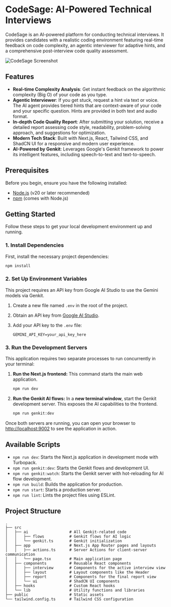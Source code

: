 # CodeSage: AI-Powered Technical Interviews

CodeSage is an AI-powered platform for conducting technical interviews. It provides candidates with a realistic coding environment featuring real-time feedback on code complexity, an agentic interviewer for adaptive hints, and a comprehensive post-interview code quality assessment.

![CodeSage Screenshot](https://storage.googleapis.com/stabl-media/codesage-screenshot.png)

## Features

- **Real-time Complexity Analysis**: Get instant feedback on the algorithmic complexity (Big O) of your code as you type.
- **Agentic Interviewer**: If you get stuck, request a hint via text or voice. The AI agent provides tiered hints that are context-aware of your code and your specific question. Hints are provided in both text and audio format.
- **In-depth Code Quality Report**: After submitting your solution, receive a detailed report assessing code style, readability, problem-solving approach, and suggestions for optimization.
- **Modern Tech Stack**: Built with Next.js, React, Tailwind CSS, and ShadCN UI for a responsive and modern user experience.
- **AI-Powered by Genkit**: Leverages Google's Genkit framework to power its intelligent features, including speech-to-text and text-to-speech.

## Prerequisites

Before you begin, ensure you have the following installed:
- [Node.js](https://nodejs.org/) (v20 or later recommended)
- [npm](https://www.npmjs.com/) (comes with Node.js)

## Getting Started

Follow these steps to get your local development environment up and running.

### 1. Install Dependencies

First, install the necessary project dependencies:

```bash
npm install
```

### 2. Set Up Environment Variables

This project requires an API key from Google AI Studio to use the Gemini models via Genkit.

1.  Create a new file named `.env` in the root of the project.
2.  Obtain an API key from [Google AI Studio](https://aistudio.google.com/app/apikey).
3.  Add your API key to the `.env` file:

    ```
    GEMINI_API_KEY=your_api_key_here
    ```

### 3. Run the Development Servers

This application requires two separate processes to run concurrently in your terminal:

1.  **Run the Next.js frontend:**
    This command starts the main web application.

    ```bash
    npm run dev
    ```

2.  **Run the Genkit AI flows:**
    In a **new terminal window**, start the Genkit development server. This exposes the AI capabilities to the frontend.

    ```bash
    npm run genkit:dev
    ```

Once both servers are running, you can open your browser to [http://localhost:9002](http://localhost:9002) to see the application in action.

## Available Scripts

- `npm run dev`: Starts the Next.js application in development mode with Turbopack.
- `npm run genkit:dev`: Starts the Genkit flows and development UI.
- `npm run genkit:watch`: Starts the Genkit server with hot-reloading for AI flow development.
- `npm run build`: Builds the application for production.
- `npm run start`: Starts a production server.
- `npm run lint`: Lints the project files using ESLint.

## Project Structure

```
.
├── src
│   ├── ai                  # All Genkit-related code
│   │   ├── flows           # Genkit flows for AI logic
│   │   └── genkit.ts       # Genkit initialization
│   ├── app                 # Next.js App Router pages and layouts
│   │   ├── actions.ts      # Server Actions for client-server communication
│   │   └── page.tsx        # Main application page
│   ├── components          # Reusable React components
│   │   ├── interview       # Components for the active interview view
│   │   ├── layout          # Layout components like the Header
│   │   ├── report          # Components for the final report view
│   │   └── ui              # ShadCN UI components
│   ├── hooks               # Custom React hooks
│   └── lib                 # Utility functions and libraries
├── public                  # Static assets
└── tailwind.config.ts      # Tailwind CSS configuration
```
